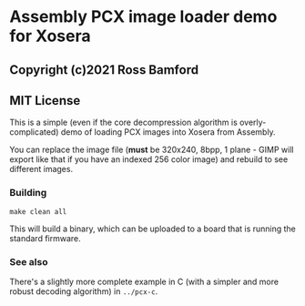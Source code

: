 # Assembly PCX image loader demo for Xosera

## Copyright (c)2021 Ross Bamford
## MIT License

This is a simple (even if the core decompression algorithm is
overly-complicated) demo of loading PCX images into Xosera 
from Assembly.

You can replace the image file (**must** be 320x240, 8bpp, 1 plane -
GIMP will export like that if you have an indexed 256 color image)
and rebuild to see different images.

### Building

```
make clean all
```

This will build a binary, which can be uploaded to a board that
is running the standard firmware.

### See also

There's a slightly more complete example in C (with a simpler
and more robust decoding algorithm) in `../pcx-c`.

